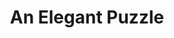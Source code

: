 ---
title: An Elegant Puzzle
authors: Will Larson
link: https://bookshop.org/p/books/an-elegant-puzzle-systems-of-engineering-management-will-larson/18697762?ean=9781732265189
---